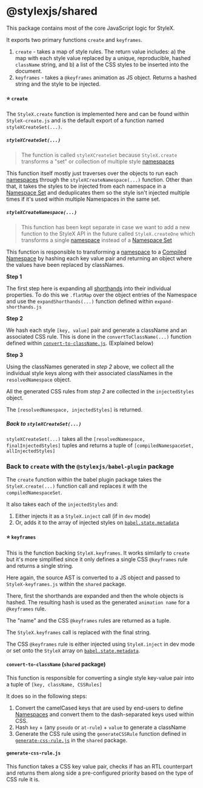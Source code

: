 # @stylexjs/shared

This package contains most of the core JavaScript logic for StyleX.

It exports two primary functions `create` and `keyframes`.

1. `create` - takes a map of style rules. The return value includes: a) the map with each style value replaced by a unique, reproducible, hashed `className` string, and b) a list of the CSS styles to be inserted into the document.
2. `keyframes` - takes a `@keyframes` animation as JS object. Returns a hashed string and the style to be injected.

#### ⭐️ `create`

The `StyleX.create` function is implemented here and can be found within `StyleX-create.js` and is the default export of a function named `styleXCreateSet(...)`.

##### `styleXCreateSet(...)`

> The function is called `styleXCreateSet` because `StyleX.create` transforms a "set" or collection of multiple style [namespaces](#namespace)

This function itself mostly just traverses over the objects to run each [namespaces](#namespace) through the `styleXCreateNamespace(...)` function. Other than that, it takes the styles to be injected from each namespace in a [Namespace Set](#namespace-set) and deduplicates them so the style isn't injected multiple times if it's used within multiple Namespaces in the same set.

##### `styleXCreateNamespace(...)`

> This function has been kept separate in case we want to add a new function to the StyleX API in the future called `StyleX.createOne` which transforms a single [namespace](#namespace) instead of a [Namespace Set](#namespace-set)

This function is responsible to transforming a [namespace](#namespace) to a [Compiled Namespace](#compiled-namespace) by hashing each key value pair and returning an object where the values have been replaced by classNames.

**Step 1**

The first step here is expanding all [shorthands](#shorthands) into their individual properties. To do this we `.flatMap` over the object entries of the Namespace and use the `expandShorthands(...)` function defined within `expand-shorthands.js`

**Step 2**

We hash each style `[key, value]` pair and generate a className and an associated CSS rule. This is done in the `convertToClassName(...)` function defined within [`convert-to-className.js`](#convert-to-classname-shared-package). (Explained below)

**Step 3**

Using the classNames generated in _step 2_ above, we collect all the individual style keys along with their associated classNames in the `resolvedNamespace` object.

All the generated CSS rules from _step 2_ are collected in the `injectedStyles` object.

The `[resolvedNamespace, injectedStyles]` is returned.

##### Back to `styleXCreateSet(...)`

`styleXCreateSet(...)` takes all the `[resolvedNamespace, finalInjectedStyles]` tuples and returns a tuple of `[compiledNamespaceSet, allInjectedStyles]`

### Back to `create` with the `@stylexjs/babel-plugin` package

The `create` function within the babel plugin package takes the `StyleX.create(...)` function call and replaces it with the `compiledNamespaceSet`.

It also takes each of the `injectedStyles` and:

1. Either injects it as a `StyleX.inject` call (if in `dev` mode)
2. Or, adds it to the array of injected styles on [`babel.state.metadata`](#babel-metadata)

#### ⭐️ `keyframes`

This is the function backing `StyleX.keyframes`. It works similarly to `create` but it's more simplified since it only defines a single CSS `@keyframes` rule and returns a single string.

Here again, the source AST is converted to a JS object and passed to `StyleX-keyframes.js` within the `shared` package.

There, first the shorthands are expanded and then the whole objects is hashed. The resulting hash is used as the generated `animation name` for a `@keyframes` rule.

The "name" and the CSS `@keyframes` rules are returned as a tuple.

The `StyleX.keyframes` call is replaced with the final string.

The CSS `@keyframes` rule is either injected using `StyleX.inject` in dev mode or set onto the `StyleX` array on [`babel.state.metadata`](#babel-metadata).

#### `convert-to-className` (`shared` package)

This function is responsible for converting a single style key-value pair into a tuple of `[key, className, CSSRules]`

It does so in the following steps:

1. Convert the camelCased keys that are used by end-users to define [Namespaces](#namespace) and convert them to the dash-separated keys used within CSS.
2. Hash `key` + (any `pseudo` or `at-rule`) + `value` to generate a className
3. Generate the CSS rule using the `generateCSSRule` function defined in [`generate-css-rule.js`](#generate-css-rulejs) in the `shared` package.

#### `generate-css-rule.js`

This function takes a CSS key value pair, checks if has an RTL counterpart and returns them along side a pre-configured priority based on the type of CSS rule it is.
